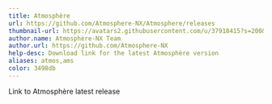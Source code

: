 ```yaml
---
title: Atmosphère
url: https://github.com/Atmosphere-NX/Atmosphere/releases
thumbnail-url: https://avatars2.githubusercontent.com/u/37918415?s=200&v=4
author.name: Atmosphère-NX Team
author.url: https://github.com/Atmosphere-NX
help-desc: Download link for the latest Atmosphère version
aliases: atmos,ams
color: 3498db
---
```


Link to Atmosphère latest release
